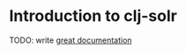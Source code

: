 # Introduction to clj-solr

TODO: write [great documentation](http://jacobian.org/writing/what-to-write/)
